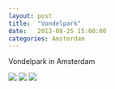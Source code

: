 ```yaml
---
layout: post
title:  "Vondelpark"
date:   2013-08-25 15:00:00
categories: Amsterdam
---
```


Vondelpark in Amsterdam

![](/interrail2013/images/amsterdam/vondelpark.jpg)
![](/interrail2013/images/amsterdam/vondelpark1.jpg)
![](/interrail2013/images/amsterdam/vondelpark2.jpg)
